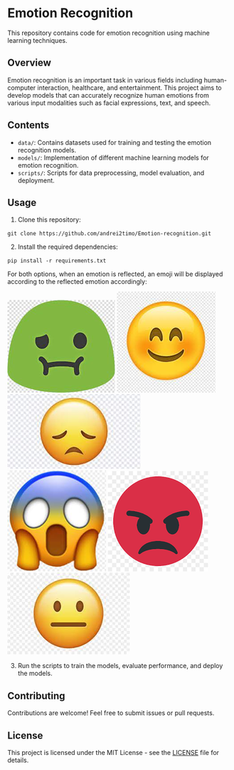 # Emotion Recognition

This repository contains code for emotion recognition using machine learning techniques.

## Overview

Emotion recognition is an important task in various fields including human-computer interaction, healthcare, and entertainment. This project aims to develop models that can accurately recognize human emotions from various input modalities such as facial expressions, text, and speech.

## Contents

- `data/`: Contains datasets used for training and testing the emotion recognition models.
- `models/`: Implementation of different machine learning models for emotion recognition.
- `scripts/`: Scripts for data preprocessing, model evaluation, and deployment.

## Usage

1. Clone this repository:

```
git clone https://github.com/andrei2timo/Emotion-recognition.git
```

2. Install the required dependencies:

```
pip install -r requirements.txt
```
For both options, when an emotion is reflected, an emoji will be displayed according to the reflected emotion accordingly:

![Disgust](emojis/disgust.png)
![Happiness](emojis/happy.png)
![Sadness](emojis/sad.png)
![Surprise](emojis/surprised.png)
![Anger](emojis/angry.png)
![Neutral](emojis/neutral.png)

3. Run the scripts to train the models, evaluate performance, and deploy the models.

## Contributing

Contributions are welcome! Feel free to submit issues or pull requests.

## License

This project is licensed under the MIT License - see the [LICENSE](LICENSE) file for details.
